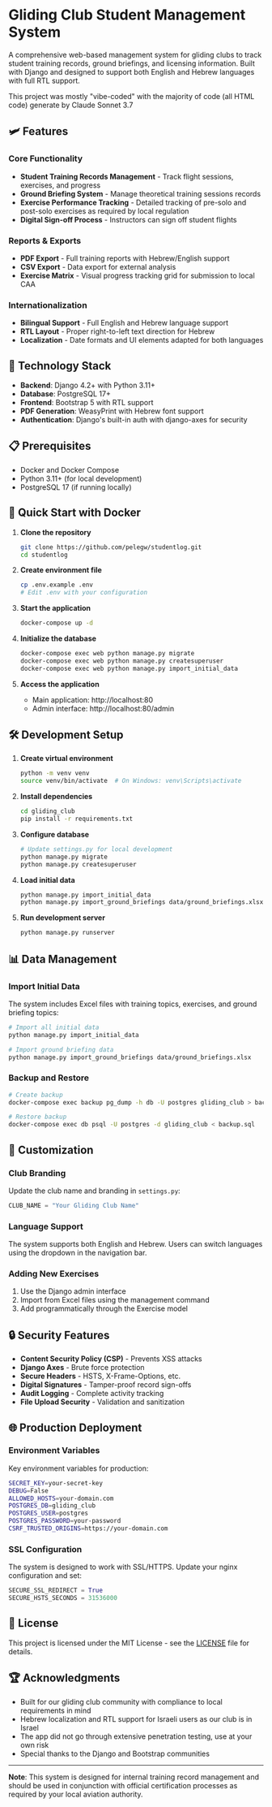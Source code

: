 # Gliding Club Student Management System

A comprehensive web-based management system for gliding clubs to track student training records, ground briefings, and licensing information. Built with Django and designed to support both English and Hebrew languages with full RTL support.

This project was mostly "vibe-coded" with the majority of code (all HTML code) generate by Claude Sonnet 3.7 

## 🛩️ Features

### Core Functionality
- **Student Training Records Management** - Track flight sessions, exercises, and progress
- **Ground Briefing System** - Manage theoretical training sessions records 
- **Exercise Performance Tracking** - Detailed tracking of pre-solo and post-solo exercises as required by local regulation
- **Digital Sign-off Process** - Instructors can sign off student flights

### Reports & Exports
- **PDF Export** - Full training reports with Hebrew/English support
- **CSV Export** - Data export for external analysis
- **Exercise Matrix** - Visual progress tracking grid for submission to local CAA

### Internationalization
- **Bilingual Support** - Full English and Hebrew language support
- **RTL Layout** - Proper right-to-left text direction for Hebrew
- **Localization** - Date formats and UI elements adapted for both languages

## 🚀 Technology Stack

- **Backend**: Django 4.2+ with Python 3.11+
- **Database**: PostgreSQL 17+
- **Frontend**: Bootstrap 5 with RTL support
- **PDF Generation**: WeasyPrint with Hebrew font support
- **Authentication**: Django's built-in auth with django-axes for security

## 📋 Prerequisites

- Docker and Docker Compose
- Python 3.11+ (for local development)
- PostgreSQL 17 (if running locally)

## 🔧 Quick Start with Docker

1. **Clone the repository**
   ```bash
   git clone https://github.com/pelegw/studentlog.git
   cd studentlog
   ```

2. **Create environment file**
   ```bash
   cp .env.example .env
   # Edit .env with your configuration
   ```

3. **Start the application**
   ```bash
   docker-compose up -d
   ```

4. **Initialize the database**
   ```bash
   docker-compose exec web python manage.py migrate
   docker-compose exec web python manage.py createsuperuser
   docker-compose exec web python manage.py import_initial_data
   ```

5. **Access the application**
   - Main application: http://localhost:80
   - Admin interface: http://localhost:80/admin

## 🛠️ Development Setup

1. **Create virtual environment**
   ```bash
   python -m venv venv
   source venv/bin/activate  # On Windows: venv\Scripts\activate
   ```

2. **Install dependencies**
   ```bash
   cd gliding_club
   pip install -r requirements.txt
   ```

3. **Configure database**
   ```bash
   # Update settings.py for local development
   python manage.py migrate
   python manage.py createsuperuser
   ```

4. **Load initial data**
   ```bash
   python manage.py import_initial_data
   python manage.py import_ground_briefings data/ground_briefings.xlsx
   ```

5. **Run development server**
   ```bash
   python manage.py runserver
   ```

## 📊 Data Management

### Import Initial Data
The system includes Excel files with training topics, exercises, and ground briefing topics:

```bash
# Import all initial data
python manage.py import_initial_data

# Import ground briefing data
python manage.py import_ground_briefings data/ground_briefings.xlsx
```

### Backup and Restore
```bash
# Create backup
docker-compose exec backup pg_dump -h db -U postgres gliding_club > backup.sql

# Restore backup
docker-compose exec db psql -U postgres -d gliding_club < backup.sql
```

## 🎨 Customization

### Club Branding
Update the club name and branding in `settings.py`:
```python
CLUB_NAME = "Your Gliding Club Name"
```

### Language Support
The system supports both English and Hebrew. Users can switch languages using the dropdown in the navigation bar.

### Adding New Exercises
1. Use the Django admin interface
2. Import from Excel files using the management command
3. Add programmatically through the Exercise model

## 🔒 Security Features

- **Content Security Policy (CSP)** - Prevents XSS attacks
- **Django Axes** - Brute force protection
- **Secure Headers** - HSTS, X-Frame-Options, etc.
- **Digital Signatures** - Tamper-proof record sign-offs
- **Audit Logging** - Complete activity tracking
- **File Upload Security** - Validation and sanitization

## 🌐 Production Deployment

### Environment Variables
Key environment variables for production:

```bash
SECRET_KEY=your-secret-key
DEBUG=False
ALLOWED_HOSTS=your-domain.com
POSTGRES_DB=gliding_club
POSTGRES_USER=postgres
POSTGRES_PASSWORD=your-password
CSRF_TRUSTED_ORIGINS=https://your-domain.com
```

### SSL Configuration
The system is designed to work with SSL/HTTPS. Update your nginx configuration and set:
```python
SECURE_SSL_REDIRECT = True
SECURE_HSTS_SECONDS = 31536000
```

## 📝 License

This project is licensed under the MIT License - see the [LICENSE](LICENSE) file for details.

## 🏆 Acknowledgments

- Built for our gliding club community with compliance to local requirements in mind
- Hebrew localization and RTL support for Israeli users as our club is in Israel
- The app did not go through extensive penetration testing, use at your own risk
- Special thanks to the Django and Bootstrap communities

---

**Note**: This system is designed for internal training record management and should be used in conjunction with official certification processes as required by your local aviation authority.
